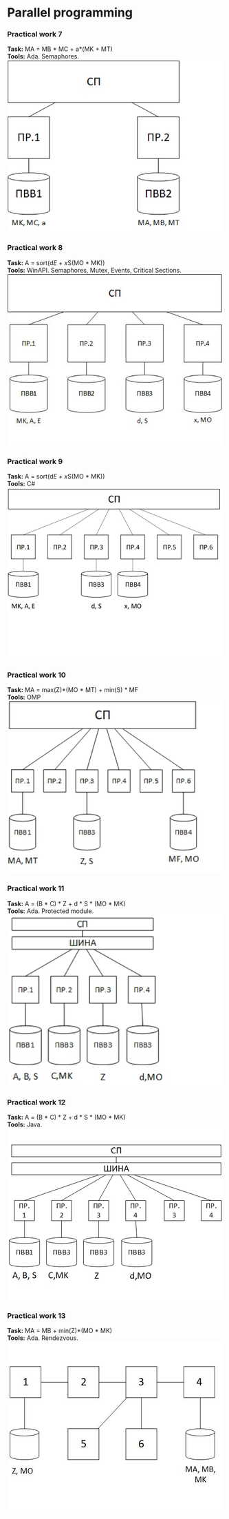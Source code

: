 # Parallel programming  
### Practical work 7
**Task:** MA = MB * MC + a*(MK + MT)  
**Tools:** Ada. Semaphores.   
![lab7](reports/scheme_7_1.jpg)  
### Practical work 8
**Task:** A = sort(d*E + x*S(MO * MK))  
**Tools:** WinAPI. Semaphores, Mutex, Events, Critical Sections.   
![lab8](reports/scheme_8_1.jpg)  
### Practical work 9
**Task:**  A = sort(d*E + x*S(MO * MK))    
**Tools:** C#  
![lab9](reports/scheme_9_1.jpg)    
### Practical work 10
**Task:** MA = max(Z)*(MO * MT) + min(S) * MF  
**Tools:** OMP   
![lab10](reports/scheme_10_1.jpg)  
### Practical work 11
**Task:** A = (B * C) * Z + d * S * (MO * MK)  
**Tools:** Ada. Protected module. 
![lab11](reports/scheme_11_1.jpg)  
### Practical work 12
**Task:**  A = (B * C) * Z + d * S * (MO * MK)  
**Tools:** Java.  
![lab12](reports/scheme_12_1.jpg)  
### Practical work 13  
**Task:** MA = MB + min(Z)*(MO * MK)  
**Tools:** Ada. Rendezvous.   
![lab13](reports/scheme_13_1.jpg)  
